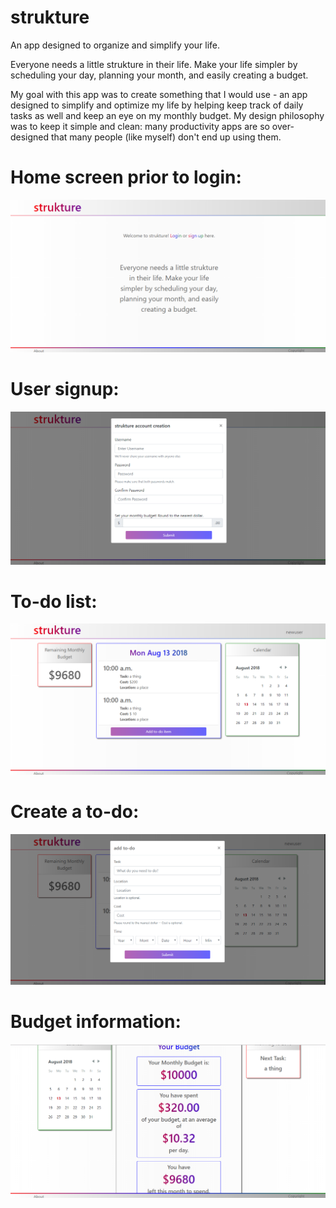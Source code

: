 # strukture
An app designed to organize and simplify your life.

Everyone needs a little strukture in their life. Make your life simpler by scheduling your day, planning your month, and easily creating a budget.

My goal with this app was to create something that I would use - an app designed to simplify and optimize my life by helping keep track of daily tasks as well and keep an eye on my monthly budget. My design philosophy was to keep it simple and clean: many productivity apps are so over-designed that many people (like myself) don't end up using them.


# Home screen prior to login:
![image1](/client/public/strukture1.png)



# User signup:
![image2](/client/public/strukture2.png)



# To-do list: 
![image3](/client/public/strukture3.png)



# Create a to-do:
![image4](/client/public/strukture4.png)



# Budget information:
![image5](/client/public/strukture5.png)
